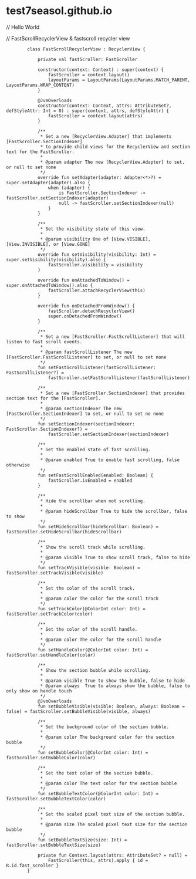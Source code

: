 # test7seasol.github.io

            
// Hello World

// FastScrollRecyclerView & fastscroll recycler view
            
            class FastScrollRecyclerView : RecyclerView {
            
                private val fastScroller: FastScroller
            
                constructor(context: Context) : super(context) {
                    fastScroller = context.layout()
                    layoutParams = LayoutParams(LayoutParams.MATCH_PARENT, LayoutParams.WRAP_CONTENT)
                }
            
                @JvmOverloads
                constructor(context: Context, attrs: AttributeSet?, defStyleAttr: Int = 0) : super(context, attrs, defStyleAttr) {
                    fastScroller = context.layout(attrs)
                }
            
                /**
                 * Set a new [RecyclerView.Adapter] that implements [FastScroller.SectionIndexer]
                 * to provide child views for the RecyclerView and section text for the FastScroller.
                 *
                 * @param adapter The new [RecyclerView.Adapter] to set, or null to set none
                 */
                override fun setAdapter(adapter: Adapter<*>?) = super.setAdapter(adapter).also {
                    when (adapter) {
                        is FastScroller.SectionIndexer -> fastScroller.setSectionIndexer(adapter)
                        null -> fastScroller.setSectionIndexer(null)
                    }
                }
            
                /**
                 * Set the visibility state of this view.
                 *
                 * @param visibility One of [View.VISIBLE], [View.INVISIBLE], or [View.GONE]
                 */
                override fun setVisibility(visibility: Int) = super.setVisibility(visibility).also {
                    fastScroller.visibility = visibility
                }
            
                override fun onAttachedToWindow() = super.onAttachedToWindow().also {
                    fastScroller.attachRecyclerView(this)
                }
            
                override fun onDetachedFromWindow() {
                    fastScroller.detachRecyclerView()
                    super.onDetachedFromWindow()
                }
            
                /**
                 * Set a new [FastScroller.FastScrollListener] that will listen to fast scroll events.
                 *
                 * @param fastScrollListener The new [FastScroller.FastScrollListener] to set, or null to set none
                 */
                fun setFastScrollListener(fastScrollListener: FastScrollListener?) =
                    fastScroller.setFastScrollListener(fastScrollListener)
            
                /**
                 * Set a new [FastScroller.SectionIndexer] that provides section text for the [FastScroller].
                 *
                 * @param sectionIndexer The new [FastScroller.SectionIndexer] to set, or null to set no none
                 */
                fun setSectionIndexer(sectionIndexer: FastScroller.SectionIndexer?) =
                    fastScroller.setSectionIndexer(sectionIndexer)
            
                /**
                 * Set the enabled state of fast scrolling.
                 *
                 * @param enabled True to enable fast scrolling, false otherwise
                 */
                fun setFastScrollEnabled(enabled: Boolean) {
                    fastScroller.isEnabled = enabled
                }
            
                /**
                 * Hide the scrollbar when not scrolling.
                 *
                 * @param hideScrollbar True to hide the scrollbar, false to show
                 */
                fun setHideScrollbar(hideScrollbar: Boolean) = fastScroller.setHideScrollbar(hideScrollbar)
            
                /**
                 * Show the scroll track while scrolling.
                 *
                 * @param visible True to show scroll track, false to hide
                 */
                fun setTrackVisible(visible: Boolean) = fastScroller.setTrackVisible(visible)
            
                /**
                 * Set the color of the scroll track.
                 *
                 * @param color The color for the scroll track
                 */
                fun setTrackColor(@ColorInt color: Int) = fastScroller.setTrackColor(color)
            
                /**
                 * Set the color of the scroll handle.
                 *
                 * @param color The color for the scroll handle
                 */
                fun setHandleColor(@ColorInt color: Int) = fastScroller.setHandleColor(color)
            
                /**
                 * Show the section bubble while scrolling.
                 *
                 * @param visible True to show the bubble, false to hide
                 * @param always  True to always show the bubble, false to only show on handle touch
                 */
                @JvmOverloads
                fun setBubbleVisible(visible: Boolean, always: Boolean = false) = fastScroller.setBubbleVisible(visible, always)
            
                /**
                 * Set the background color of the section bubble.
                 *
                 * @param color The background color for the section bubble
                 */
                fun setBubbleColor(@ColorInt color: Int) = fastScroller.setBubbleColor(color)
            
                /**
                 * Set the text color of the section bubble.
                 *
                 * @param color The text color for the section bubble
                 */
                fun setBubbleTextColor(@ColorInt color: Int) = fastScroller.setBubbleTextColor(color)
            
                /**
                 * Set the scaled pixel text size of the section bubble.
                 *
                 * @param size The scaled pixel text size for the section bubble
                 */
                fun setBubbleTextSize(size: Int) = fastScroller.setBubbleTextSize(size)
            
                private fun Context.layout(attrs: AttributeSet? = null) =
                    FastScroller(this, attrs).apply { id = R.id.fast_scroller }
            }

       

